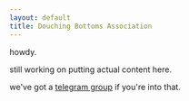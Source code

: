 ```yaml
---
layout: default
title: Douching Bottoms Association
---
```

howdy.

still working on putting actual content here.

we've got a [telegram group](http://tg.botto.ms) if you're into that.
